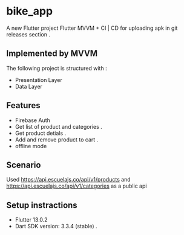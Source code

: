 # bike_app

A new Flutter project Flutter MVVM + CI | CD for uploading apk in git releases section .

## Implemented by MVVM
The following project is structured with :

- Presentation Layer
- Data Layer

## Features
- Firebase Auth
- Get list of product and categories  .
- Get product detials .
- Add and remove product to cart .
- offline mode 

## Scenario
Used https://api.escuelajs.co/api/v1/products and https://api.escuelajs.co/api/v1/categories as a public api 

## Setup instractions  
- Flutter 13.0.2
- Dart SDK version: 3.3.4 (stable)  .


